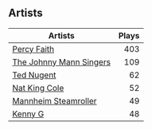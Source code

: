 ## Artists
Artists | Plays 
----- | -----: 
[Percy Faith](/artists/percy-faith-120889) | 403
[The Johnny Mann Singers](/artists/the-johnny-mann-singers-30064353) | 109
[Ted Nugent](/artists/ted-nugent-40670) | 62
[Nat King Cole](/artists/nat-king-cole-3428) | 52
[Mannheim Steamroller](/artists/mannheim-steamroller-39605) | 49
[Kenny G](/artists/kenny-g-7789) | 48

